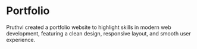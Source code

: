 # Portfolio
Pruthvi created a portfolio website to highlight skills in modern web development, featuring a clean design, responsive layout, and smooth user experience.

